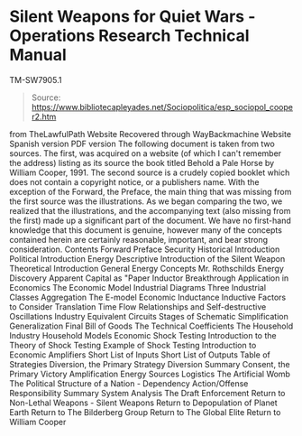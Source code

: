 # Silent Weapons for Quiet Wars - Operations Research Technical Manual 
TM-SW7905.1

> Source: https://www.bibliotecapleyades.net/Sociopolitica/esp_sociopol_cooper2.htm

from TheLawfulPath Website
Recovered through WayBackmachine Website
Spanish version
PDF version
The following document is taken from two sources.
The first, was acquired on a website (of which I can't remember the address)
listing as its source the book titled
Behold a Pale Horse by William Cooper, 1991.
The second source is a crudely copied booklet which does not contain a copyright notice, or a publishers name.
With the exception of the Forward, the Preface, the main thing that was missing from the first source was the illustrations.
As we began comparing the two, we realized that the illustrations, and the accompanying text (also missing from the first) made up a significant part of the document. We have no first-hand knowledge that this document is genuine, however many of the concepts contained herein are certainly reasonable, important,
and bear strong consideration.
Contents
Forward
Preface
Security
Historical Introduction
Political Introduction
Energy
Descriptive Introduction of the Silent Weapon
Theoretical Introduction
General Energy Concepts
Mr. Rothschilds Energy Discovery
Apparent Capital as "Paper Inductor
Breakthrough
Application in Economics
The Economic Model
Industrial Diagrams
Three Industrial Classes
Aggregation
The E-model
Economic Inductance
Inductive Factors to Consider
Translation
Time Flow Relationships and Self-destructive Oscillations
Industry Equivalent Circuits
Stages of Schematic Simplification
Generalization
Final Bill of Goods
The Technical Coefficients
The Household Industry
Household Models
Economic Shock Testing
Introduction to the Theory of Shock Testing
Example of Shock Testing
Introduction to Economic Amplifiers
Short List of Inputs
Short List of Outputs
Table of Strategies
Diversion, the Primary Strategy
Diversion Summary
Consent, the Primary Victory
Amplification Energy Sources
Logistics
The Artificial Womb
The Political Structure of a Nation - Dependency
Action/Offense
Responsibility
Summary
System Analysis
The Draft
Enforcement
Return to Non-Lethal Weapons - Silent Weapons
Return to Depopulation of Planet Earth
Return to The Bilderberg Group
Return to The Global Elite
Return to William Cooper
